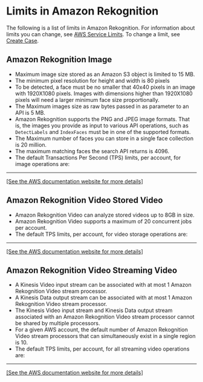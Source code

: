 # Limits in Amazon Rekognition<a name="limits"></a>

The following is a list of limits in Amazon Rekognition\. For information about limits you can change, see [AWS Service Limits](http://docs.aws.amazon.com/general/latest/gr/aws_service_limits.html)\. To change a limit, see [Create Case](https://console.aws.amazon.com/support/v1#/case/create?issueType=service-limit-increase)\.

## Amazon Rekognition Image<a name="limits-image"></a>
+ Maximum image size stored as an Amazon S3 object is limited to 15 MB\. 
+ The minimum pixel resolution for height and width is 80 pixels
+ To be detected, a face must be no smaller that 40x40 pixels in an image with 1920X1080 pixels\. Images with dimensions higher than 1920X1080 pixels will need a larger minimum face size proportionally\. 
+ The Maximum images size as raw bytes passed in as parameter to an API is 5 MB\.
+ Amazon Rekognition supports the PNG and JPEG image formats\. That is, the images you provide as input to various API operations, such as `DetectLabels` and `IndexFaces` must be in one of the supported formats\.
+ The Maximum number of faces you can store in a single face collection is 20 million\.
+ The maximum matching faces the search API returns is 4096\.
+ The default Transactions Per Second \(TPS\) limits, per account, for image operations are:  
****    
[\[See the AWS documentation website for more details\]](http://docs.aws.amazon.com/rekognition/latest/dg/limits.html)

## Amazon Rekognition Video Stored Video<a name="limits-vstored-video"></a>
+ Amazon Rekognition Video can analyze stored videos up to 8GB in size\.
+ Amazon Rekognition Video supports a maximum of 20 concurrent jobs per account\.
+ The default TPS limits, per account, for video storage operations are:  
****    
[\[See the AWS documentation website for more details\]](http://docs.aws.amazon.com/rekognition/latest/dg/limits.html)

## Amazon Rekognition Video Streaming Video<a name="limits-streaming-video"></a>
+ A Kinesis Video input stream can be associated with at most 1 Amazon Rekognition Video stream processor\.
+ A Kinesis Data output stream can be associated with at most 1 Amazon Rekognition Video stream processor\. 
+ The Kinesis Video input stream and Kinesis Data output stream associated with an Amazon Rekognition Video stream processor cannot be shared by multiple processors\.
+ For a given AWS account, the default number of Amazon Rekognition Video stream processors that can simultaneously exist in a single region is 10\. 
+ The default TPS limits, per account, for all streaming video operations are:  
****    
[\[See the AWS documentation website for more details\]](http://docs.aws.amazon.com/rekognition/latest/dg/limits.html)